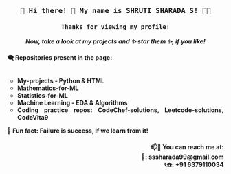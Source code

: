 <!--
**Shrutisharada99/Shrutisharada99** is a ✨ _special_ ✨ repository because its `README.md` (this file) appears on your GitHub profile.

Here are some ideas to get you started:

- 🔭 I’m currently working on ...
- 🌱 I’m currently learning ...
- 👯 I’m looking to collaborate on ...
- 🤔 I’m looking for help with ...
- 💬 Ask me about ...
- 📫 How to reach me: ...
- 😄 Pronouns: ...
- ⚡ Fun fact: ...
-->

<h3 align = center><tt> 🤩 Hi there! 👋 My name is SHRUTI SHARADA S! 👩‍💻 </tt></h3>
<h4 align = center><tt> Thanks for viewing my profile! </tt><br><br>
<i> Now, take a look at my projects and ✨ star them ✨, if you like! </i> </h4>
<h4 align = justify> 🗨️ Repositories present in the page: <ul type = circle>
  <br>
  <li> My-projects - Python & HTML </li>
  <li> Mathematics-for-ML </li>
  <li> Statistics-for-ML </li>
  <li> Machine Learning - EDA & Algorithms </li>
  <li> Coding practice repos: CodeChef-solutions, Leetcode-solutions, CodeVita9</li>
</ul>
🥅 Fun fact: Failure is success, if we learn from it! </h4>
<h4 align = right> 
  📫💬 You can reach me at:<br>
  📧: sssharada99@gmail.com <br>
  📞☎️: +91 6379110034
</h4>

